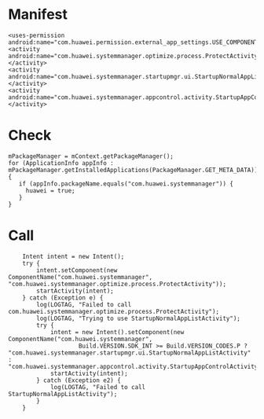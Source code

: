 # Manifest
    <uses-permission android:name="com.huawei.permission.external_app_settings.USE_COMPONENT"/>
    <activity android:name="com.huawei.systemmanager.optimize.process.ProtectActivity"></activity>
    <activity android:name="com.huawei.systemmanager.startupmgr.ui.StartupNormalAppListActivity"></activity>
    <activity android:name="com.huawei.systemmanager.appcontrol.activity.StartupAppControlActivity"></activity>
    
# Check
    mPackageManager = mContext.getPackageManager();
    for (ApplicationInfo appInfo : mPackageManager.getInstalledApplications(PackageManager.GET_META_DATA)) {
       if (appInfo.packageName.equals("com.huawei.systemmanager")) {
         huawei = true;
       }
    }
    
# Call
        Intent intent = new Intent();
        try {
            intent.setComponent(new ComponentName("com.huawei.systemmanager", "com.huawei.systemmanager.optimize.process.ProtectActivity"));
            startActivity(intent);
        } catch (Exception e) {
            log(LOGTAG, "Failed to call com.huawei.systemmanager.optimize.process.ProtectActivity");
            log(LOGTAG, "Trying to use StartupNormalAppListActivity");
            try {
                intent = new Intent().setComponent(new ComponentName("com.huawei.systemmanager",
                        Build.VERSION.SDK_INT >= Build.VERSION_CODES.P ? "com.huawei.systemmanager.startupmgr.ui.StartupNormalAppListActivity" : "com.huawei.systemmanager.appcontrol.activity.StartupAppControlActivity"));
                startActivity(intent);
            } catch (Exception e2) {
                log(LOGTAG, "Failed to call StartupNormalAppListActivity");
            }
        }

